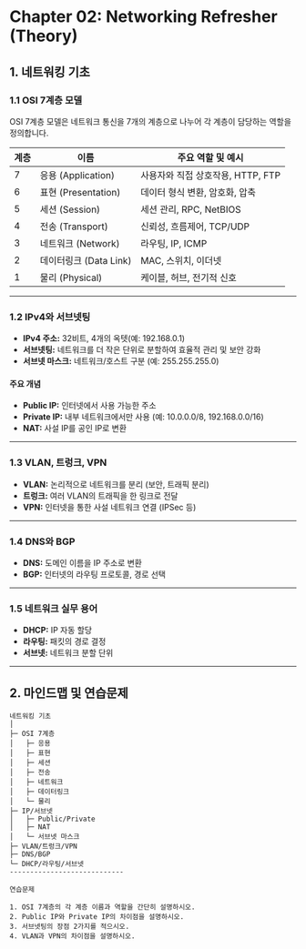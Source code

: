 # Chapter 02: Networking Refresher (Theory)

## 1. 네트워킹 기초

### 1.1 OSI 7계층 모델
OSI 7계층 모델은 네트워크 통신을 7개의 계층으로 나누어 각 계층이 담당하는 역할을 정의합니다.

| 계층 | 이름             | 주요 역할 및 예시                |
|------|------------------|----------------------------------|
| 7    | 응용 (Application) | 사용자와 직접 상호작용, HTTP, FTP |
| 6    | 표현 (Presentation) | 데이터 형식 변환, 암호화, 압축    |
| 5    | 세션 (Session)     | 세션 관리, RPC, NetBIOS         |
| 4    | 전송 (Transport)   | 신뢰성, 흐름제어, TCP/UDP        |
| 3    | 네트워크 (Network) | 라우팅, IP, ICMP                 |
| 2    | 데이터링크 (Data Link) | MAC, 스위치, 이더넷           |
| 1    | 물리 (Physical)    | 케이블, 허브, 전기적 신호        |

---

### 1.2 IPv4와 서브넷팅

- **IPv4 주소:** 32비트, 4개의 옥텟(예: 192.168.0.1)
- **서브넷팅:** 네트워크를 더 작은 단위로 분할하여 효율적 관리 및 보안 강화
- **서브넷 마스크:** 네트워크/호스트 구분 (예: 255.255.255.0)

#### 주요 개념
- **Public IP:** 인터넷에서 사용 가능한 주소
- **Private IP:** 내부 네트워크에서만 사용 (예: 10.0.0.0/8, 192.168.0.0/16)
- **NAT:** 사설 IP를 공인 IP로 변환

---

### 1.3 VLAN, 트렁크, VPN

- **VLAN:** 논리적으로 네트워크를 분리 (보안, 트래픽 분리)
- **트렁크:** 여러 VLAN의 트래픽을 한 링크로 전달
- **VPN:** 인터넷을 통한 사설 네트워크 연결 (IPSec 등)

---

### 1.4 DNS와 BGP

- **DNS:** 도메인 이름을 IP 주소로 변환
- **BGP:** 인터넷의 라우팅 프로토콜, 경로 선택

---

### 1.5 네트워크 실무 용어

- **DHCP:** IP 자동 할당
- **라우팅:** 패킷의 경로 결정
- **서브넷:** 네트워크 분할 단위

---

## 2. 마인드맵 및 연습문제

```
네트워킹 기초
│
├─ OSI 7계층
│   ├─ 응용
│   ├─ 표현
│   ├─ 세션
│   ├─ 전송
│   ├─ 네트워크
│   ├─ 데이터링크
│   └─ 물리
├─ IP/서브넷
│   ├─ Public/Private
│   ├─ NAT
│   └─ 서브넷 마스크
├─ VLAN/트렁크/VPN
├─ DNS/BGP
└─ DHCP/라우팅/서브넷
----------------------------

연습문제

1. OSI 7계층의 각 계층 이름과 역할을 간단히 설명하시오.
2. Public IP와 Private IP의 차이점을 설명하시오.
3. 서브넷팅의 장점 2가지를 적으시오.
4. VLAN과 VPN의 차이점을 설명하시오.
```
